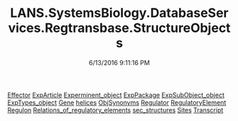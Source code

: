 ﻿---
title: LANS.SystemsBiology.DatabaseServices.Regtransbase.StructureObjects
date: 6/13/2016 9:11:16 PM
---

[Effector](T-LANS.SystemsBiology.DatabaseServices.Regtransbase.StructureObjects.Effector.html)
[ExpArticle](T-LANS.SystemsBiology.DatabaseServices.Regtransbase.StructureObjects.ExpArticle.html)
[Experminent_object](T-LANS.SystemsBiology.DatabaseServices.Regtransbase.StructureObjects.Experminent_object.html)
[ExpPackage](T-LANS.SystemsBiology.DatabaseServices.Regtransbase.StructureObjects.ExpPackage.html)
[ExpSubObject_object](T-LANS.SystemsBiology.DatabaseServices.Regtransbase.StructureObjects.ExpSubObject_object.html)
[ExpTypes_object](T-LANS.SystemsBiology.DatabaseServices.Regtransbase.StructureObjects.ExpTypes_object.html)
[Gene](T-LANS.SystemsBiology.DatabaseServices.Regtransbase.StructureObjects.Gene.html)
[helices](T-LANS.SystemsBiology.DatabaseServices.Regtransbase.StructureObjects.helices.html)
[ObjSynonyms](T-LANS.SystemsBiology.DatabaseServices.Regtransbase.StructureObjects.ObjSynonyms.html)
[Regulator](T-LANS.SystemsBiology.DatabaseServices.Regtransbase.StructureObjects.Regulator.html)
[RegulatoryElement](T-LANS.SystemsBiology.DatabaseServices.Regtransbase.StructureObjects.RegulatoryElement.html)
[Regulon](T-LANS.SystemsBiology.DatabaseServices.Regtransbase.StructureObjects.Regulon.html)
[Relations_of_regulatory_elements](T-LANS.SystemsBiology.DatabaseServices.Regtransbase.StructureObjects.Relations_of_regulatory_elements.html)
[sec_structures](T-LANS.SystemsBiology.DatabaseServices.Regtransbase.StructureObjects.sec_structures.html)
[Sites](T-LANS.SystemsBiology.DatabaseServices.Regtransbase.StructureObjects.Sites.html)
[Transcript](T-LANS.SystemsBiology.DatabaseServices.Regtransbase.StructureObjects.Transcript.html)
